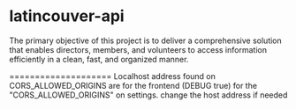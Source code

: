 # latincouver-api
The primary objective of this project is to deliver a comprehensive solution that enables directors, members, and volunteers to access information efficiently in a clean, fast, and organized manner.


====================
Localhost address found on CORS_ALLOWED_ORIGINS are for the frontend (DEBUG true)
for the "CORS_ALLOWED_ORIGINS" on settings. change the host address if needed
